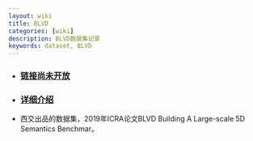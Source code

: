 ```yaml
---
layout: wiki
title: BLVD
categories: [wiki]
description: BLVD数据集记录
keywords: dataset, BLVD
---
```


- ### [链接尚未开放]()

- ### [详细介绍](https://xwlu.github.io/2019/04/16/BLVD/)

- 西交出品的数据集，2019年ICRA论文BLVD Building A Large-scale 5D Semantics Benchmar。
